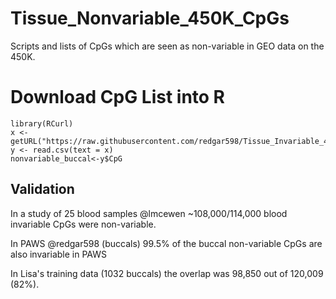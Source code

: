 # Tissue_Nonvariable_450K_CpGs
Scripts and lists of CpGs which are seen as non-variable in GEO data on the 450K.

# Download CpG List into R
```{r}
library(RCurl)
x <- getURL("https://raw.githubusercontent.com/redgar598/Tissue_Invariable_450K_CpGs/master/Invariant_Buccal_CpGs.csv")
y <- read.csv(text = x)
nonvariable_buccal<-y$CpG
```

## Validation
In a study of 25 blood samples @lmcewen ~108,000/114,000 blood invariable CpGs were non-variable. 

In PAWS @redgar598 (buccals) 99.5% of the buccal non-variable CpGs are also invariable in PAWS

In Lisa's training data (1032 buccals) the overlap was 98,850 out of 120,009 (82%).
